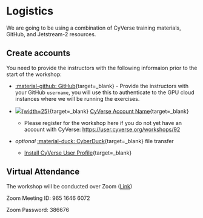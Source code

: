 # Logistics

We are going to be using a combination of CyVerse training materials, GitHub, and Jetstream-2 resources.

## Create accounts

You need to provide the instructors with the following informaion prior to the start of the workshop:

* [:material-github: GitHub](https://github.com){target=_blank} - Provide the instructors with your GitHub `username`, you will use this to authenticate to the GPU cloud instances where we will be running the exercises.

* [![][ball]{width=25}](https://cyverse.org/ecp){target=_blank} [CyVerse Account Name](https://user.cyverse.org){target=_blank} 

    - Please register for the workshop here if you do not yet have an account with CyVerse: https://user.cyverse.org/workshops/92 

* *optional* [:material-duck: CyberDuck](https://cyberduck.io){target=_blank} file transfer

    - [Install CyVerse User Profile](https://learning.cyverse.org/ds/cyberduck/){target=_blank}

[ball]: ../assets/de/logos/cyverse_ball_2022.png

## Virtual Attendance

The workshop will be conducted over Zoom ([Link](https://iastate.zoom.us/j/96516466072?pwd=dENpQThMM0E4QlhhUnJVQzFGUTY5dz09))

Zoom Meeting ID: 965 1646 6072 

Zoom Password: 386676 
